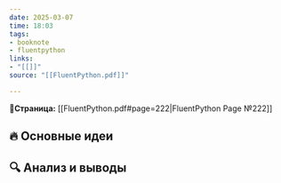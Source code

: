```yaml
---
date: 2025-03-07
time: 18:03
tags: 
- booknote
- fluentpython
links: 
- "[[]]" 
source: "[[FluentPython.pdf]]"

---
```

**📝Страница:** [[FluentPython.pdf#page=222|FluentPython Page №222]]  

## 🔥 Основные идеи 




## 🔍 Анализ и выводы  





